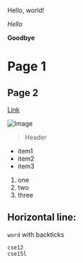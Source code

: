 Hello, world!

*Hello*

**Goodbye**

# Page 1

## Page 2

[Link](http://google.com)

![Image](http://url/a.png)

> Header
> 
* item1
* item2
* item3

1. one
2. two
3. three

Horizontal line:
---

`word` with backticks

```
cse12
cse15l
```

